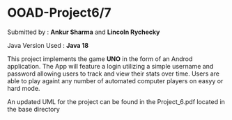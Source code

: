 # OOAD-Project6/7

Submitted by : **Ankur Sharma** and **Lincoln Rychecky**

Java Version Used : **Java 18**

This project implements the game **UNO** in the form of an Androd application. The App will feature a login utilizing a simple username and password allowing users to track and view their stats over time. 
Users are able to play againt any number of automated computer players on easyy or hard mode.

An updated UML for the project can be found in the Project_6.pdf located in the base directory
